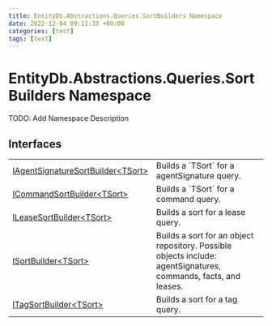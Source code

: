 ```yaml
---
title: EntityDb.Abstractions.Queries.SortBuilders Namespace
date: 2022-12-04 09:11:33 +00:00
categories: [test]
tags: [test]
---
```


# EntityDb.Abstractions.Queries.SortBuilders Namespace

TODO: Add Namespace Description

## Interfaces
<table><tr><td><a href='dotnet-entitydb-abstractions-queries-sortbuilders-iagentsignaturesortbuilder`1'>IAgentSignatureSortBuilder&lt;TSort&gt;</a></td><td>
Builds a `TSort` for a agentSignature query.
</td></tr><tr><td><a href='dotnet-entitydb-abstractions-queries-sortbuilders-icommandsortbuilder`1'>ICommandSortBuilder&lt;TSort&gt;</a></td><td>
Builds a `TSort` for a command query.
</td></tr><tr><td><a href='dotnet-entitydb-abstractions-queries-sortbuilders-ileasesortbuilder`1'>ILeaseSortBuilder&lt;TSort&gt;</a></td><td>
Builds a sort for a lease query.
</td></tr><tr><td><a href='dotnet-entitydb-abstractions-queries-sortbuilders-isortbuilder`1'>ISortBuilder&lt;TSort&gt;</a></td><td>
Builds a sort for an object repository. Possible objects include: agentSignatures, commands, facts, and leases.
</td></tr><tr><td><a href='dotnet-entitydb-abstractions-queries-sortbuilders-itagsortbuilder`1'>ITagSortBuilder&lt;TSort&gt;</a></td><td>
Builds a sort for a tag query.
</td></tr></table>
